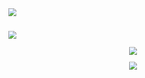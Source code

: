 <h2 align = "left">
  <img src = "https://readme-typing-svg.herokuapp.com?color=%599CAB&lines=AboutMe!&size=35">
</h2>
<h2 align = "left">
  <img src = "https://readme-typing-svg.herokuapp.com?color=%2335CDA9&lines=Stats&size=35">
</h2>
<p align = "center">
  <img src = "https://github-readme-stats.vercel.app/api?username=druksx&show_icons=true&theme=gotham&line_height=27">
</p>
<p align = "center">
  <img src="https://github-readme-streak-stats.herokuapp.com/?user=druksx&show_icons=true&locale=en&layout=compact&theme=gotham&line_height=0" />
</p>
